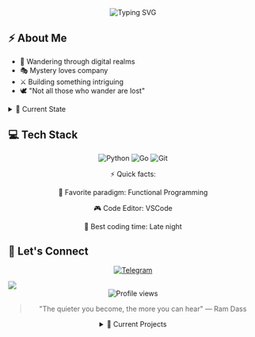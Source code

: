 <div align="center">
  <img src="https://readme-typing-svg.herokuapp.com?font=Fira+Code&size=27&duration=3000&pause=1000&color=B392F0&center=true&vCenter=true&width=435&lines=Welcome+to+the+void+%F0%9F%8C%92;I'm+wh4tsnext" alt="Typing SVG" />
</div>

## ⚡ About Me

- 🌙 Wandering through digital realms
- 🎭 Mystery loves company
- ⚔️ Building something intriguing
- 🕊️ "Not all those who wander are lost"

<details>
<summary>🌌 Current State</summary>
<br>

🌓 Phase: Exploring the unknown

🎯 Focus: Mastering the art of code

📚 Learning: Advanced algorithms

🌟 Status: Coding in progress...

</details>

## 💻 Tech Stack

<div align="center">
  
![Python](https://img.shields.io/badge/-Python-3776AB?style=flat-square&logo=Python&logoColor=white)
![Go](https://img.shields.io/badge/-Go-00ADD8?style=flat-square&logo=go&logoColor=white)
![Git](https://img.shields.io/badge/-Git-F05032?style=flat-square&logo=git&logoColor=white)

</div>

<div align="center">

⚡ Quick facts:

🔮 Favorite paradigm: Functional Programming

🎮 Code Editor: VSCode

🌙 Best coding time: Late night

</div>

## 🌟 Let's Connect

<div align="center">
  
[![Telegram](https://img.shields.io/badge/-Telegram-2CA5E0?style=flat-square&logo=telegram&logoColor=white)](https://t.me/whats_next_42)

</div>

<img src="https://raw.githubusercontent.com/andreasbm/readme/master/assets/lines/rainbow.png">

<div align="center">
  <img src="https://komarev.com/ghpvc/?username=wh4tsnext&color=blueviolet&style=flat-square" alt="Profile views"/>
</div>

<div align="center">
  
> "The quieter you become, the more you can hear" 
>                                        — Ram Dass

<details>
<summary>🎯 Current Projects</summary>
<br>

📦 Project Nova: [classified]

🔮 Void Walker: In development :)

⚡ Neural Link: [encrypted]

</details>

</div>
